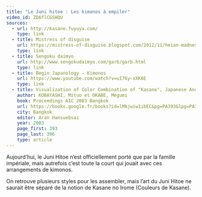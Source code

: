 ```yaml
---
title: "Le Juni hitoe : Les kimonos à empiler"
video_id: ZD6flCGSHQU
sources:
  - url: http://kasane.fuyuya.com/
    type: link
  - title: Mistress of disguise
    url: https://mistress-of-disguise.blogspot.com/2012/11/heian-madness.html
    type: link
  - title: Sengoku daimyo
    url: http://www.sengokudaimyo.com/garb/garb.html
    type: link
  - title: Begin Japanology - Kimonos
    url: https://www.youtube.com/watch?v=uI76y-xXK6E
    type: link
  - title: Visualization of Color Combination of "Kasane", Japanese Ancient Court Costume
    author: KOBAYASHI, Mituo et OKABE, Megumi
    book: Proceedings AIC 2003 Bangkok
    url: https://books.google.fr/books?id=lMkjwiw1ibEC&pg=PA393&lpg=PA393&dq=Kasane+irome&source=bl&ots=C1ufk5nuKZ&sig=ACfU3U2DHvG-Zv24kKicXEUmT_30OM2tjQ&hl=fr&sa=X&ved=2ahUKEwiAy_rQtO_gAhUBVhoKHayKBbQQ6AEwDHoECAEQAQ#v=onepage&q=Kasane%20irome&f=false
    city: Bangkok
    editor: Aran Hansuebsai
    year: 2003
    page_first: 393
    page_last: 396
    type: article
---
```


Aujourd’hui, le Juni Hitoe n’est officiellement porté que par la famille impériale, mais autrefois c’est toute la court qui jouait avec ces arrangements de kimonos.

On retrouve plusieurs styles pour les assembler, mais l’art du Juni Hitoe ne saurait être séparé de la notion de Kasane no Irome (Couleurs de Kasane).